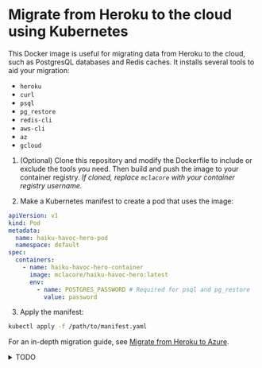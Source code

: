 # Migrate from Heroku to the cloud using Kubernetes

This Docker image is useful for migrating data from Heroku to the cloud, such as PostgresQL databases and Redis caches. It installs several tools to aid your migration:

- `heroku`
- `curl`
- `psql`
- `pg_restore`
- `redis-cli`
- `aws-cli`
- `az`
- `gcloud`

1. (Optional) Clone this repository and modify the Dockerfile to include or exclude the tools you need. Then build and push the image to your container registry. _If cloned, replace `mclacore` with your container registry username._

2. Make a Kubernetes manifest to create a pod that uses the image:

```yaml
apiVersion: v1
kind: Pod
metadata:
  name: haiku-havoc-hero-pod
  namespace: default
spec:
  containers:
    - name: haiku-havoc-hero-container
      image: mclacore/haiku-havoc-hero:latest
      env:
        - name: POSTGRES_PASSWORD # Required for psql and pg_restore
          value: password
```

3. Apply the manifest:

```bash
kubectl apply -f /path/to/manifest.yaml
```

For an in-depth migration guide, see [Migrate from Heroku to Azure](https://github.com/mclacore/heroku-to-azure).

<details>
<summary>TODO</summary>

- setup curl for [mysql-shell](https://dev.mysql.com/downloads/shell/)

</details>
